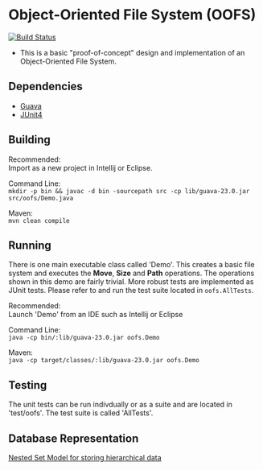 # Object-Oriented File System (OOFS)

[![Build Status](https://travis-ci.org/binarybrian/oofs.svg?branch=master)](https://travis-ci.org/binarybrian/oofs)

* This is a basic "proof-of-concept" design and implementation of an Object-Oriented File System.

## Dependencies
* [Guava](https://github.com/google/guava)
* [JUnit4](https://github.com/junit-team/junit4)

## Building
Recommended:  
Import as a new project in Intellij or Eclipse.

Command Line:  
`mkdir -p bin && javac -d bin -sourcepath src -cp lib/guava-23.0.jar src/oofs/Demo.java`

Maven:  
`mvn clean compile`

## Running
There is one main executable class called 'Demo'.  This creates a basic file system and executes the **Move**, **Size** and **Path** operations.
The operations shown in this demo are fairly trivial.  More robust tests are implemented as JUnit tests.  Please refer to and run the test suite located in `oofs.AllTests`.  

Recommended:  
Launch 'Demo' from an IDE such as Intellij or Eclipse

Command Line:  
`java -cp bin/:lib/guava-23.0.jar oofs.Demo`

Maven:  
`java -cp target/classes/:lib/guava-23.0.jar oofs.Demo`

## Testing
The unit tests can be run indivdually or as a suite and are located in 'test/oofs'.  The test suite is called 'AllTests'.

## Database Representation
[Nested Set Model for storing hierarchical data](http://mikehillyer.com/articles/managing-hierarchical-data-in-mysql/)